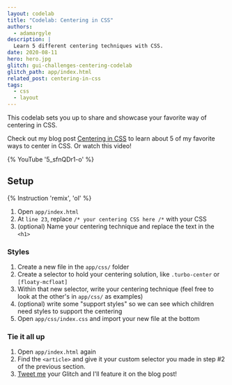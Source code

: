 ```yaml
---
layout: codelab
title: "Codelab: Centering in CSS"
authors:
  - adamargyle
description: |
  Learn 5 different centering techniques with CSS.
date: 2020-08-11
hero: hero.jpg
glitch: gui-challenges-centering-codelab
glitch_path: app/index.html
related_post: centering-in-css
tags:
  - css
  - layout
---
```


This codelab sets you up to share and showcase your favorite way of centering in CSS.

Check out my blog post [Centering in CSS](/centering-in-css)
to learn about 5 of my favorite ways to center in CSS. Or watch this video!

{% YouTube '5_sfnQDr1-o' %}

## Setup

{% Instruction 'remix', 'ol' %}
1. Open `app/index.html`
1. At `line 23`, replace `/* your centering CSS here /*` with your CSS
1. (optional) Name your centering technique and replace the text in the `<h1>`

### Styles
1. Create a new file in the `app/css/` folder
1. Create a selector to hold your centering solution, like `.turbo-center` or `[floaty-mcfloat]`
1. Within that new selector, write your centering technique (feel free to look at the other's in `app/css/` as examples)
1. (optional) write some "support styles" so we can see which children need styles to support the centering
1. Open `app/css/index.css` and import your new file at the bottom

### Tie it all up
1. Open `app/index.html` again
1. Find the `<article>` and give it your custom selector you made in step #2 of the previous section. 
1. [Tweet me](https://twitter.com/argyleink) your Glitch and I'll feature it on the blog post!
